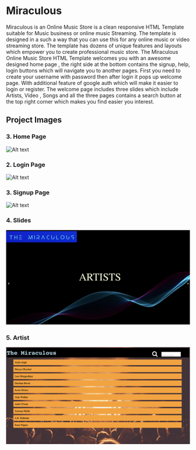 Miraculous
==========

Miraculous is an Online  Music  Store  is  a  clean  responsive  HTML  Template  suitable  for  Music  business  or  online  music  Streaming. The  template  is  designed  in  a  such  a way  that  you  can  use  this  for  any  online  music  or  video  streaming  store. The  template  has  dozens  of  unique  features  and  layouts  which  empower  you  to  create  professional  music  store.
The  Miraculous  Online  Music  Store  HTML  Template  welcomes  you  with  an  awesome  designed   home  page  ,  the  right  side  at  the  bottom  contains  the  signup,  help, login  buttons  which  will  navigate  you  to  another  pages.   First  you  need  to  create  your  username  with  password  then  after  login  it  pops  up  welcome page. With additional feature of google auth which will make it easier to login or register.
The  welcome  page  includes  three  slides  which  include  Artists,  Video ,  Songs  and  all   the  three  pages  contains  a  search  button  at  the  top  right  corner  which  makes  you  find  easier  you  interest.   

## Project Images

### 3. Home Page
![Alt text](Images/home.png?raw=true "Home")

### 2. Login Page
![Alt text](Images/login.png?raw=true "Login")

### 3. Signup Page
![Alt text](Images/signup.png?raw=true "signup")

### 4. Slides 
![Alt text](Images/welcome.png?raw=true "slide")

### 5. Artist
![Alt text](Images/artist.png?raw=true "slide")
